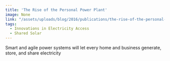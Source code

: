 ```yaml
---
title: 'The Rise of the Personal Power Plant'
image: None
link: "/assets/uploads/blog/2016/publications/the-rise-of-the-personal-power-plant.pdf"
tags:
  - Innovations in Electricity Access
  - Shared Solar
---
```


Smart and agile power systems will let every home and business generate, store, and share electricity
